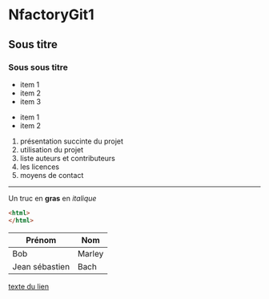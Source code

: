 # NfactoryGit1
## Sous titre
### Sous sous titre

- item 1
- item 2
- item 3 

+ item 1
+ item 2

1. présentation succinte du projet
2. utilisation du projet
3. liste auteurs et contributeurs
4. les licences 
5. moyens de contact 
---
Un truc en **gras** en *italique* 

```html
<html>
</html>

```


|Prénom|Nom|
|---|---|
|Bob|Marley|
|Jean sébastien|Bach|

[texte du lien](https://google.com)


